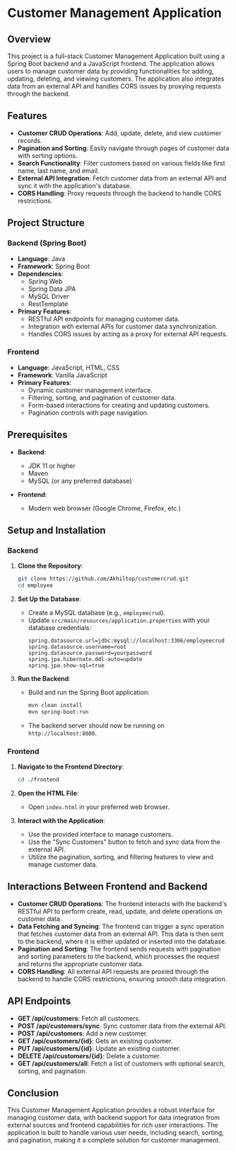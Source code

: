 
# Customer Management Application

## Overview

This project is a full-stack Customer Management Application built using a Spring Boot backend and a JavaScript frontend. The application allows users to manage customer data by providing functionalities for adding, updating, deleting, and viewing customers. The application also integrates data from an external API and handles CORS issues by proxying requests through the backend.

## Features

- **Customer CRUD Operations**: Add, update, delete, and view customer records.
- **Pagination and Sorting**: Easily navigate through pages of customer data with sorting options.
- **Search Functionality**: Filter customers based on various fields like first name, last name, and email.
- **External API Integration**: Fetch customer data from an external API and sync it with the application's database.
- **CORS Handling**: Proxy requests through the backend to handle CORS restrictions.

## Project Structure

### Backend (Spring Boot)

- **Language**: Java
- **Framework**: Spring Boot
- **Dependencies**: 
  - Spring Web
  - Spring Data JPA
  - MySQL Driver
  - RestTemplate
- **Primary Features**:
  - RESTful API endpoints for managing customer data.
  - Integration with external APIs for customer data synchronization.
  - Handles CORS issues by acting as a proxy for external API requests.

### Frontend

- **Language**: JavaScript, HTML, CSS
- **Framework**: Vanilla JavaScript
- **Primary Features**:
  - Dynamic customer management interface.
  - Filtering, sorting, and pagination of customer data.
  - Form-based interactions for creating and updating customers.
  - Pagination controls with page navigation.

## Prerequisites

- **Backend**:
  - JDK 11 or higher
  - Maven
  - MySQL (or any preferred database)
  
- **Frontend**:
  - Modern web browser (Google Chrome, Firefox, etc.)

## Setup and Installation

### Backend

1. **Clone the Repository**:
   ```bash
   git clone https://github.com/Akhiltop/customercrud.git
   cd employee
   ```

2. **Set Up the Database**:
   - Create a MySQL database (e.g., `employeecrud`).
   - Update `src/main/resources/application.properties` with your database credentials:
     ```properties
     spring.datasource.url=jdbc:mysql://localhost:3306/employeecrud
     spring.datasource.username=root
     spring.datasource.password=yourpassword
     spring.jpa.hibernate.ddl-auto=update
     spring.jpa.show-sql=true
     ```

3. **Run the Backend**:
   - Build and run the Spring Boot application:
     ```bash
     mvn clean install
     mvn spring-boot:run
     ```
   - The backend server should now be running on `http://localhost:8080`.

### Frontend

1. **Navigate to the Frontend Directory**:
   ```bash
   cd ./frontend
   ```

2. **Open the HTML File**:
   - Open `index.html` in your preferred web browser.

3. **Interact with the Application**:
   - Use the provided interface to manage customers.
   - Use the "Sync Customers" button to fetch and sync data from the external API.
   - Utilize the pagination, sorting, and filtering features to view and manage customer data.

## Interactions Between Frontend and Backend

- **Customer CRUD Operations**: The frontend interacts with the backend's RESTful API to perform create, read, update, and delete operations on customer data.
- **Data Fetching and Syncing**: The frontend can trigger a sync operation that fetches customer data from an external API. This data is then sent to the backend, where it is either updated or inserted into the database.
- **Pagination and Sorting**: The frontend sends requests with pagination and sorting parameters to the backend, which processes the request and returns the appropriate customer data.
- **CORS Handling**: All external API requests are proxied through the backend to handle CORS restrictions, ensuring smooth data integration.

## API Endpoints

- **GET /api/customers**: Fetch all customers.
- **POST /api/customers/sync**: Sync customer data from the external API.
- **POST /api/customers**: Add a new customer.
- **GET /api/customers/{id}**: Gets an existing customer.
- **PUT /api/customers/{id}**: Update an existing customer.
- **DELETE /api/customers/{id}**: Delete a customer.
- **GET /api/customers/all**: Fetch a list of customers with optional search, sorting, and pagination.

## Conclusion

This Customer Management Application provides a robust interface for managing customer data, with backend support for data integration from external sources and frontend capabilities for rich user interactions. The application is built to handle various user needs, including search, sorting, and pagination, making it a complete solution for customer management.
